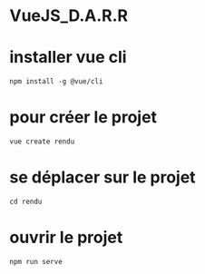 # VueJS_D.A.R.R

# installer vue cli
```
npm install -g @vue/cli

```


# pour créer le projet

```
vue create rendu

```



# se déplacer sur le projet

```
cd rendu

```

# ouvrir le projet 

```
npm run serve 

```